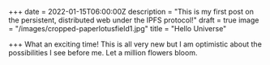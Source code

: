 +++
date = 2022-01-15T06:00:00Z
description = "This is my first post on the persistent, distributed web under the IPFS protocol!"
draft = true
image = "/images/cropped-paperlotusfield1.jpg"
title = "Hello Universe"

+++
What an exciting time! This is all very new but I am optimistic about the possibilities I see before me.  Let a million flowers bloom.
